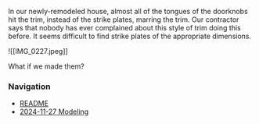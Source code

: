 In our newly-remodeled house, almost all of the tongues of the doorknobs hit the trim, instead of the strike plates, marring the trim. Our contractor says that nobody has ever complained about this style of trim doing this before. It seems difficult to find strike plates of the appropriate dimensions.

![[IMG_0227.jpeg]]

What if we made them?

### Navigation
* [README](README.md)
* [2024-11-27 Modeling](2024-11-27%20Modeling.md)

